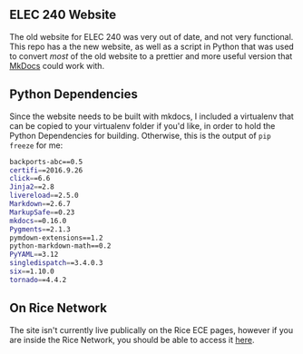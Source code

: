 ## ELEC 240 Website

The old website for ELEC 240 was very out of date, and not very functional.  This repo has a the new website, as well as a script in Python that was used to convert *most* of the old website to a prettier and more useful version that [MkDocs](http://www.mkdocs.org/) could work with.

## Python Dependencies

Since the website needs to be built with mkdocs, I included a virtualenv that can be copied to your virtualenv folder if you'd like, in order to hold the Python Dependencies for building.  Otherwise, this is the output of ```pip freeze``` for me:  
```bash
backports-abc==0.5
certifi==2016.9.26
click==6.6
Jinja2==2.8
livereload==2.5.0
Markdown==2.6.7
MarkupSafe==0.23
mkdocs==0.16.0
Pygments==2.1.3
pymdown-extensions==1.2
python-markdown-math==0.2
PyYAML==3.12
singledispatch==3.4.0.3
six==1.10.0
tornado==4.4.2
```

## On Rice Network

The site isn't currently live publically on the Rice ECE pages, however if you are inside the Rice Network, you should be able to access it [here](http://10.100.26.7).
